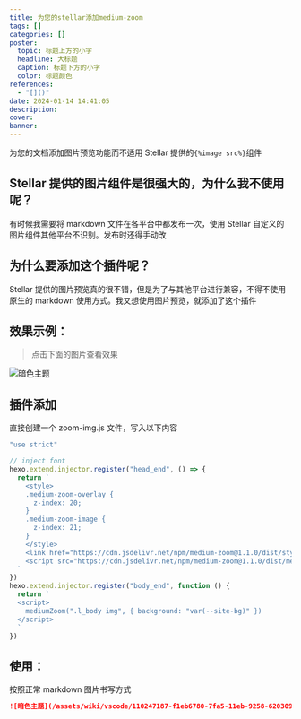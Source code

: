 ```yaml
---
title: 为您的stellar添加medium-zoom
tags: []
categories: []
poster:
  topic: 标题上方的小字
  headline: 大标题
  caption: 标题下方的小字
  color: 标题颜色
references:
  - "[]()"
date: 2024-01-14 14:41:05
description:
cover:
banner:
---
```


为您的文档添加图片预览功能而不适用 Stellar 提供的`{%image src%}`组件

<!-- more -->

## Stellar 提供的图片组件是很强大的，为什么我不使用呢？

有时候我需要将 markdown 文件在各平台中都发布一次，使用 Stellar 自定义的图片组件其他平台不识别。发布时还得手动改

## 为什么要添加这个插件呢？

Stellar 提供的图片预览真的很不错，但是为了与其他平台进行兼容，不得不使用原生的 markdown 使用方式。我又想使用图片预览，就添加了这个插件

## 效果示例：

> 点击下面的图片查看效果

![暗色主题](/assets/wiki/vscode/110247187-f1eb6780-7fa5-11eb-9258-620309e20961.png)

## 插件添加

直接创建一个 zoom-img.js 文件，写入以下内容

```js
"use strict"

// inject font
hexo.extend.injector.register("head_end", () => {
  return `
    <style>
    .medium-zoom-overlay {
      z-index: 20;
    }
    .medium-zoom-image {
      z-index: 21;
    }
    </style>
    <link href="https://cdn.jsdelivr.net/npm/medium-zoom@1.1.0/dist/style.min.css" rel="stylesheet">
    <script src="https://cdn.jsdelivr.net/npm/medium-zoom@1.1.0/dist/medium-zoom.min.js"></script>
  `
})
hexo.extend.injector.register("body_end", function () {
  return `
  <script>
    mediumZoom(".l_body img", { background: "var(--site-bg)" })
  </script>
  `
})
```

## 使用：

按照正常 markdown 图片书写方式

```markdown
![暗色主题](/assets/wiki/vscode/110247187-f1eb6780-7fa5-11eb-9258-620309e20961.png)
```
